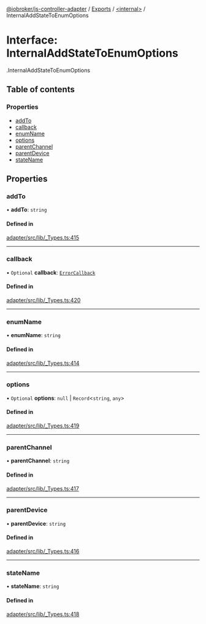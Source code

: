 [@iobroker/js-controller-adapter](../README.md) / [Exports](../modules.md) / [<internal\>](../modules/internal_.md) / InternalAddStateToEnumOptions

# Interface: InternalAddStateToEnumOptions

[<internal>](../modules/internal_.md).InternalAddStateToEnumOptions

## Table of contents

### Properties

- [addTo](internal_.InternalAddStateToEnumOptions.md#addto)
- [callback](internal_.InternalAddStateToEnumOptions.md#callback)
- [enumName](internal_.InternalAddStateToEnumOptions.md#enumname)
- [options](internal_.InternalAddStateToEnumOptions.md#options)
- [parentChannel](internal_.InternalAddStateToEnumOptions.md#parentchannel)
- [parentDevice](internal_.InternalAddStateToEnumOptions.md#parentdevice)
- [stateName](internal_.InternalAddStateToEnumOptions.md#statename)

## Properties

### addTo

• **addTo**: `string`

#### Defined in

[adapter/src/lib/_Types.ts:415](https://github.com/ioBroker/ioBroker.js-controller/blob/959e51d6/packages/adapter/src/lib/_Types.ts#L415)

___

### callback

• `Optional` **callback**: [`ErrorCallback`](../modules/internal_.md#errorcallback)

#### Defined in

[adapter/src/lib/_Types.ts:420](https://github.com/ioBroker/ioBroker.js-controller/blob/959e51d6/packages/adapter/src/lib/_Types.ts#L420)

___

### enumName

• **enumName**: `string`

#### Defined in

[adapter/src/lib/_Types.ts:414](https://github.com/ioBroker/ioBroker.js-controller/blob/959e51d6/packages/adapter/src/lib/_Types.ts#L414)

___

### options

• `Optional` **options**: ``null`` \| `Record`<`string`, `any`\>

#### Defined in

[adapter/src/lib/_Types.ts:419](https://github.com/ioBroker/ioBroker.js-controller/blob/959e51d6/packages/adapter/src/lib/_Types.ts#L419)

___

### parentChannel

• **parentChannel**: `string`

#### Defined in

[adapter/src/lib/_Types.ts:417](https://github.com/ioBroker/ioBroker.js-controller/blob/959e51d6/packages/adapter/src/lib/_Types.ts#L417)

___

### parentDevice

• **parentDevice**: `string`

#### Defined in

[adapter/src/lib/_Types.ts:416](https://github.com/ioBroker/ioBroker.js-controller/blob/959e51d6/packages/adapter/src/lib/_Types.ts#L416)

___

### stateName

• **stateName**: `string`

#### Defined in

[adapter/src/lib/_Types.ts:418](https://github.com/ioBroker/ioBroker.js-controller/blob/959e51d6/packages/adapter/src/lib/_Types.ts#L418)
